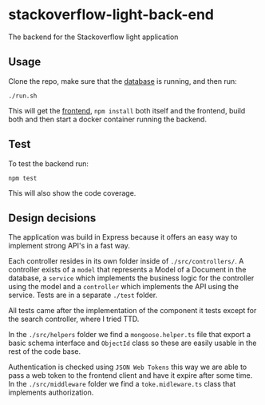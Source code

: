 # stackoverflow-light-back-end
The backend for the Stackoverflow light application

## Usage
Clone the repo, make sure that the [database](https://github.com/Lamasaurus/stackoverflow-light-database) is running, and then run:
```
./run.sh
```
This will get the [frontend](https://github.com/Lamasaurus/stackoverflow-light-front-end), `npm install` both itself and the frontend, build both and then start a docker container running the backend.

## Test
To test the backend run:
```
npm test
```
This will also show the code coverage.

## Design decisions
The application was build in Express because it offers an easy way to implement strong API's in a fast way.

Each controller resides in its own folder inside of `./src/controllers/`. A controller exists of a `model` that represents a Model of a Document in the database, a `service` which implements the business logic for the controller using the model and a `controller` which implements the API using the service. Tests are in a separate `./test` folder.

All tests came after the implementation of the component it tests except for the search controller, where I tried TTD.

In the `./src/helpers` folder we find a `mongoose.helper.ts` file that export a basic schema interface and `ObjectId` class so these are easily usable in the rest of the code base.

Authentication is checked using `JSON Web Tokens` this way we are able to pass a web token to the frontend client and have it expire after some time. In the `./src/middleware` folder we find a `toke.midleware.ts` class that implements authorization.
